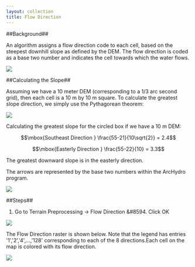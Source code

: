 ```yaml
---
layout: collection
title: Flow Direction
---
```


##Background##

An algorithm assigns a flow direction code to each cell, based on the steepest downhill slope as defined by the DEM. The flow direction is coded as a base two number and indicates the cell towards which the water flows.

<a href="{{ site.url }}/pictures/FlowDirection1.png"><img src="{{ site.url }}/pictures/FlowDirection1.png"></a>

##Calculating the Slope##

Assuming we have a 10 meter DEM (corresponding to a 1/3 arc second grid), then each cell is a 10 m by 10 m square. To calculate the greatest slope direction, we simply use the Pythagorean theorem:

<a href="{{ site.url }}/pictures/FlowDirection2.png"><img src="{{ site.url }}/pictures/FlowDirection2.png"></a>

Calculating the greatest slope for the circled box if we have a 10 m DEM:

$$\mbox{Southeast Direction } \frac{55-21}{10\sqrt{2}} = 2.4$$

$$\mbox{Easterly Direction } \frac{55-22}{10} = 3.3$$

The greatest downward slope is in the easterly direction.


The arrows are represented by the base two numbers within the ArcHydro program.

<a href="{{ site.url }}/pictures/FlowDirection3.png"><img src="{{ site.url }}/pictures/FlowDirection3.png"></a>


##Steps##

1. Go to Terrain Preprocessing &#8594; Flow Direction &#8594. Click OK

<a href="{{ site.url }}/pictures/FlowDirection4.png"><img src="{{ site.url }}/pictures/FlowDirection4.png"></a>

The Flow Direction raster is shown below. Note that the legend has entries '1','2','4',...,'128' corresponding to each of the 8 directions.Each cell on the map is colored with its flow direction.

<a href="{{ site.url }}/pictures/FlowDirection5.png"><img src="{{ site.url }}/pictures/FlowDirection5.png"></a>
